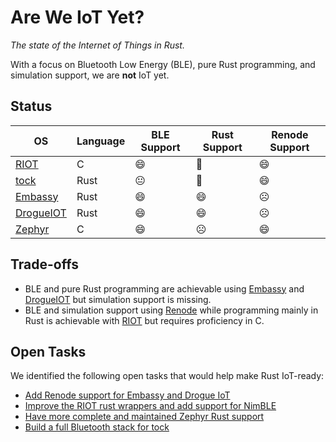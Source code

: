 # Are We IoT Yet?

_The state of the Internet of Things in Rust._


With a focus on Bluetooth Low Energy (BLE), pure Rust programming, and simulation support, we are **not** IoT yet.

## Status

| OS        | Language | BLE Support | Rust Support | Renode Support |
|-----------|----------|-------------|--------------|----------------|
| [RIOT](riot)      | C        |     😄      |       🙂      |        😄      |
| [tock](tock)      | Rust     |      😐     |       🙂      |        😄      |
| [Embassy](embassy)   | Rust     |      😄     |      😄       |       ☹️       |
| [DrogueIOT](drogueiot) | Rust     |      😄     |      😄       |      ☹️        |
| [Zephyr](zephyr)    | C        |     😄      |       ☹️      |       😄       |

## Trade-offs 

- BLE and pure Rust programming are achievable using [Embassy](embassy) and [DrogueIOT](drogueiot) but simulation support is missing.
- BLE and simulation support using [Renode](renode) while programming mainly in Rust is achievable with [RIOT](riot) but requires proficiency in C.

## Open Tasks

We identified the following open tasks that would help make Rust IoT-ready:

- [Add Renode support for Embassy and Drogue IoT](embassy/renode)
- [Improve the RIOT rust wrappers and add support for NimBLE](https://github.com/RIOT-OS/rust-riot-wrappers)
- [Have more complete and maintained Zephyr Rust support](https://github.com/tylerwhall/zephyr-rust)
- [Build a full Bluetooth stack for tock](https://github.com/tock/tock)


